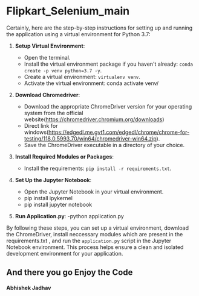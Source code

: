 # Flipkart_Selenium_main
Certainly, here are the step-by-step instructions for setting up and running the application using a virtual environment for Python 3.7:

1. **Setup Virtual Environment**:
   - Open the terminal.
   - Install the virtual environment package if you haven't already: `conda create -p venv python=3.7 -y`.
   - Create a virtual environment: `virtualenv venv`.
   - Activate the virtual environment:
    conda activate venv/

2. **Download Chromedriver**:
   - Download the appropriate ChromeDriver version for your operating system from the official website(https://chromedriver.chromium.org/downloads)
   - Direct link for windows(https://edgedl.me.gvt1.com/edgedl/chrome/chrome-for-testing/118.0.5993.70/win64/chromedriver-win64.zip).
   - Save the ChromeDriver executable in a directory of your choice.

3. **Install Required Modules or Packages**:
   - Install the requirements: `pip install -r requirements.txt`.

4. **Set Up the Jupyter Notebook**:
   - Open the Jupyter Notebook in your virtual environment.
   - pip install ipykernel
   - pip install jupyter notebook

5. **Run Application.py**:
   -python application.py
 

By following these steps, you can set up a virtual environment, download the ChromeDriver, install neccessary modules which are present in the requirements.txt , and run the `application.py` script in the Jupyter Notebook environment. This process helps ensure a clean and isolated development environment for your application.

## And there you go Enjoy the Code

#### Abhishek Jadhav
